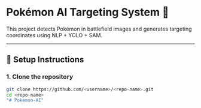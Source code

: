 # Pokémon AI Targeting System 🎯

This project detects Pokémon in battlefield images and generates targeting coordinates using NLP + YOLO + SAM.

---

## 🚀 Setup Instructions

### 1. Clone the repository
```bash
git clone https://github.com/<username>/<repo-name>.git
cd <repo-name>
"# Pokemon-AI" 
